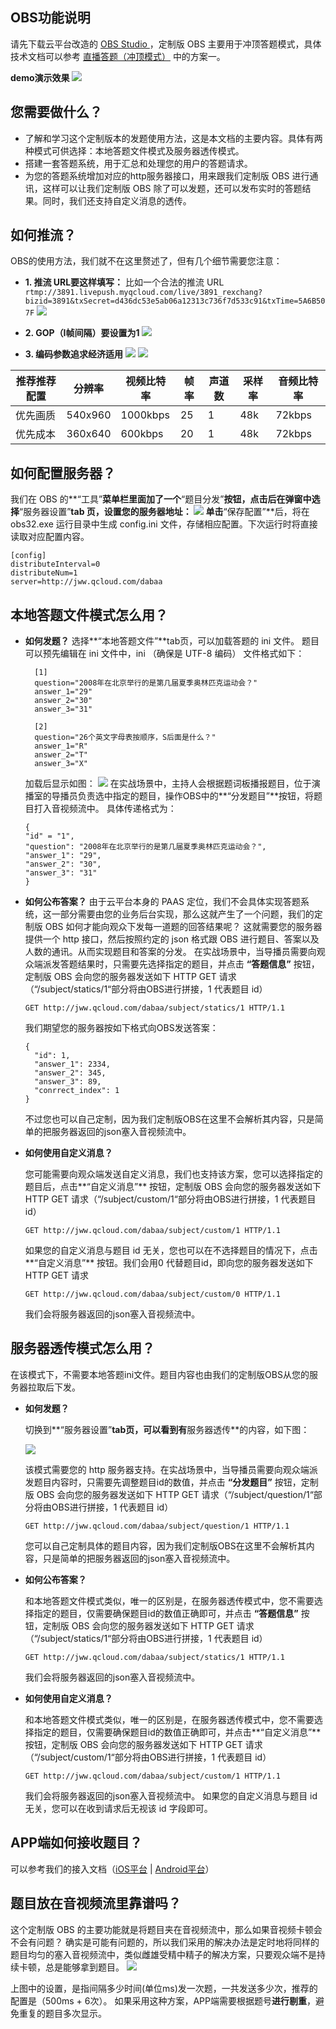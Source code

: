 ## OBS功能说明

请先下载云平台改造的 [OBS Studio ](http://dldir1.qq.com/hudongzhibo/xiaozhibo/obs_distribute_question.zip) ，定制版 OBS 主要用于冲顶答题模式，具体技术文档可以参考 [直播答题（冲顶模式）](/document/product/454/13863) 中的方案一。

**demo演示效果**
![](http://imgcache.tcecqpoc.fsphere.cn/image/mc.qcloudimg.com/static/img/c33ead292783bd4061ef069665b78a38/capture.gif)

## 您需要做什么？

- 了解和学习这个定制版本的发题使用方法，这是本文档的主要内容。具体有两种模式可供选择：本地答题文件模式及服务器透传模式。
- 搭建一套答题系统，用于汇总和处理您的用户的答题请求。
- 为您的答题系统增加对应的http服务器接口，用来跟我们定制版 OBS 进行通讯，这样可以让我们定制版 OBS 除了可以发题，还可以发布实时的答题结果。同时，我们还支持自定义消息的透传。

## 如何推流？
OBS的使用方法，我们就不在这里赘述了，但有几个细节需要您注意：
- **1. 推流 URL要这样填写：**
    比如一个合法的推流 URL `rtmp://3891.livepush.myqcloud.com/live/3891_rexchang?bizid=3891&txSecret=d436dc53e5ab06a12313c736f7d533c91&txTime=5A6B507F`
    ![](http://imgcache.tcecqpoc.fsphere.cn/image/mc.qcloudimg.com/static/img/5c132c243e2659befd69cae4537aead6/image.jpg)

- **2. GOP（I帧间隔）要设置为1**
  ![](http://imgcache.tcecqpoc.fsphere.cn/image/mc.qcloudimg.com/static/img/204d041289f535ef9355ca8b45780e5d/image.jpg)

- **3. 编码参数追求经济适用**
  ![](http://imgcache.tcecqpoc.fsphere.cn/image/mc.qcloudimg.com/static/img/3c4a53b596e1663b5d12e4779922045a/image.jpg)
  ![](http://imgcache.tcecqpoc.fsphere.cn/image/mc.qcloudimg.com/static/img/2516df29225a4e13db1c0a217dc0996c/image.jpg)

| 推荐推荐配置 | 分辨率     | 视频比特率    | 帧率   | 声道数  | 采样率  | 音频比特率  |
| ------ | ------- | -------- | ---- | ---- | ---- | ------ |
| 优先画质   | 540x960 | 1000kbps | 25   | 1    | 48k  | 72kbps |
| 优先成本   | 360x640 | 600kbps  | 20   | 1    | 48k  | 72kbps |

## 如何配置服务器？
我们在 OBS 的**“工具”**菜单栏里面加了一个**“题目分发”**按钮，点击后在弹窗中选择**“服务器设置”**tab 页，设置您的服务器地址：
![](http://imgcache.tcecqpoc.fsphere.cn/image/mc.qcloudimg.com/static/img/912ebc5bf4ac55cd2bce8aa9cee5f1ba/server.jpg)
单击**“保存配置”**后，将在 obs32.exe 运行目录中生成 config.ini 文件，存储相应配置。下次运行时将直接读取对应配置内容。

```
[config]
distributeInterval=0
distributeNum=1
server=http://jww.qcloud.com/dabaa
```
## 本地答题文件模式怎么用？
- **如何发题？**
  选择**“本地答题文件”**tab页，可以加载答题的 ini 文件。
  题目可以预先编辑在 ini 文件中，ini （确保是 UTF-8 编码） 文件格式如下：

  ```
    [1] 
    question="2008年在北京举行的是第几届夏季奥林匹克运动会？"
    answer_1="29"
    answer_2="30"
    answer_3="31"

    [2]
    question="26个英文字母表按顺序，S后面是什么？"
    answer_1="R"
    answer_2="T"
    answer_3="X"
  ```

  加载后显示如图：
  ![](http://imgcache.tcecqpoc.fsphere.cn/image/mc.qcloudimg.com/static/img/f2ae42fdbb886d85c7404755bc836018/ini.jpg)
  在实战场景中，主持人会根据题词板播报题目，位于演播室的导播员负责选中指定的题目，操作OBS中的**“分发题目”**按钮，将题目打入音视频流中。
  具体传递格式为：

  ```
  {
  "id" = "1",
  "question": "2008年在北京举行的是第几届夏季奥林匹克运动会？",
  "answer_1": "29",
  "answer_2": "30",
  "answer_3": "31"
  }
  ```
- **如何公布答案？**
  由于云平台本身的 PAAS 定位，我们不会具体实现答题系统，这一部分需要由您的业务后台实现，那么这就产生了一个问题，我们的定制版 OBS 如何才能向观众下发每一道题的回答结果呢？
  这就需要您的服务器提供一个 http 接口，然后按照约定的 json 格式跟 OBS 进行题目、答案以及人数的通讯。从而实现题目和答案的分发。
  在实战场景中，当导播员需要向观众端派发答题结果时，只需要先选择指定的题目，并点击 **“答题信息”** 按钮，定制版 OBS 会向您的服务器发送如下 HTTP GET 请求（“/subject/statics/1“部分将由OBS进行拼接，1 代表题目 id）

  ```
  GET http://jww.qcloud.com/dabaa/subject/statics/1 HTTP/1.1
  ```

  我们期望您的服务器按如下格式向OBS发送答案：

  ```
  {
    "id": 1,
    "answer_1": 2334,
    "answer_2": 345,
    "answer_3": 89,
    "conrrect_index": 1
  }
  ```

  不过您也可以自己定制，因为我们定制版OBS在这里不会解析其内容，只是简单的把服务器返回的json塞入音视频流中。

- **如何使用自定义消息？**

  您可能需要向观众端发送自定义消息，我们也支持该方案，您可以选择指定的题目后，点击**“自定义消息”** 按钮，定制版 OBS 会向您的服务器发送如下 HTTP GET 请求（“/subject/custom/1“部分将由OBS进行拼接，1 代表题目 id）

  ```
  GET http://jww.qcloud.com/dabaa/subject/custom/1 HTTP/1.1
  ```

  如果您的自定义消息与题目 id 无关，您也可以在不选择题目的情况下，点击**“自定义消息”** 按钮。我们会用0	代替题目id，即向您的服务器发送如下 HTTP GET 请求	

  ```
  GET http://jww.qcloud.com/dabaa/subject/custom/0 HTTP/1.1
  ```

  我们会将服务器返回的json塞入音视频流中。

## 服务器透传模式怎么用？
在该模式下，不需要本地答题ini文件。题目内容也由我们的定制版OBS从您的服务器拉取后下发。

- **如何发题？**

  切换到**“服务器设置”**tab页，可以看到有**服务器透传**的内容，如下图：

  ![](http://imgcache.tcecqpoc.fsphere.cn/image/mc.qcloudimg.com/static/img/73e7af835f437a3c70565d55c50befe4/servermode.jpg)

  该模式需要您的 http 服务器支持。在实战场景中，当导播员需要向观众端派发题目内容时，只需要先调整题目id的数值，并点击 **“分发题目”** 按钮，定制版 OBS 会向您的服务器发送如下 HTTP GET 请求（“/subject/question/1“部分将由OBS进行拼接，1 代表题目 id）

  ```
  GET http://jww.qcloud.com/dabaa/subject/question/1 HTTP/1.1
  ```

  您可以自己定制具体的题目内容，因为我们定制版OBS在这里不会解析其内容，只是简单的把服务器返回的json塞入音视频流中。


- **如何公布答案？**

  和本地答题文件模式类似，唯一的区别是，在服务器透传模式中，您不需要选择指定的题目，仅需要确保题目id的数值正确即可，并点击 **“答题信息”** 按钮，定制版 OBS 会向您的服务器发送如下 HTTP GET 请求（“/subject/statics/1“部分将由OBS进行拼接，1 代表题目 id）

  ```
  GET http://jww.qcloud.com/dabaa/subject/statics/1 HTTP/1.1
  ```

  我们会将服务器返回的json塞入音视频流中。



- **如何使用自定义消息？**

  和本地答题文件模式类似，唯一的区别是，在服务器透传模式中，您不需要选择指定的题目，仅需要确保题目id的数值正确即可，并点击**“自定义消息”** 按钮，定制版 OBS 会向您的服务器发送如下 HTTP GET 请求（“/subject/custom/1“部分将由OBS进行拼接，1 代表题目 id）

  ```
  GET http://jww.qcloud.com/dabaa/subject/custom/1 HTTP/1.1
  ```

  我们会将服务器返回的json塞入音视频流中。
  如果您的自定义消息与题目 id 无关，您可以在收到请求后无视该 id 字段即可。

## APP端如何接收题目？

可以参考我们的接入文档（[iOS平台](/document/product/454/7880#Message) | [Android平台](/document/product/454/7886#Message)）

## 题目放在音视频流里靠谱吗？

这个定制版 OBS 的主要功能就是将题目夹在音视频流中，那么如果音视频卡顿会不会有问题？
确实是可能有问题的，所以我们采用的解决办法是定时地将同样的题目均匀的塞入音视频流中，类似雌雄受精中精子的解决方案，只要观众端不是持续卡顿，总是能够拿到题目。
![](http://imgcache.tcecqpoc.fsphere.cn/image/mc.qcloudimg.com/static/img/3ef35d5f920c7231127128d504775f23/interval.jpg)

 上图中的设置，是指间隔多少时间(单位ms)发一次题，一共发送多少次，推荐的配置是（500ms + 6次）。
 如果采用这种方案，APP端需要根据题号**进行剔重**，避免重复的题目多次显示。
